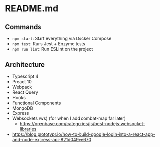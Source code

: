 # README.md

## Commands
* `npm start`: Start everything via Docker Compose
* `npm test`: Runs Jest + Enzyme tests
* `npm run lint`: Run ESLint on the project

## Architecture
* Typescript 4
* Preact 10
* Webpack
* React Query
* Hooks
* Functional Components
* MongoDB
* Express
* Websockets (ws) (for when I add combat-map far later)
    - https://openbase.com/categories/js/best-nodejs-websocket-libraries
* https://blog.prototypr.io/how-to-build-google-login-into-a-react-app-and-node-express-api-821d049ee670
